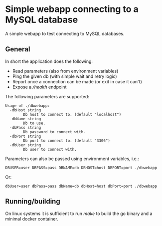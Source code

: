 # Simple webapp connecting to a MySQL database

A simple webapp to test connecting to MySQL databases.

## General
In short the application does the following:

* Read parameters (also from environment variables)
* Ping the given db (with simple wait and retry logic)
* Report once a connection can be made (or exit in case it can't)
* Expose a */health* endpoint

The following parameters are supported:

```
Usage of ./dbwebapp:
  -dbHost string
    	Db host to connect to. (default "localhost")
  -dbName string
    	Db to use.
  -dbPass string
    	Db password to connect with.
  -dbPort string
    	Db port to connect to. (default "3306")
  -dbUser string
    	Db user to connect with.
```

Parameters can also be passed using environment variables, i.e.:

```
DBUSER=user DBPASS=pass DBNAME=db DBHOST=host DBPORT=port ./dbwebapp
```

Or:

```
dbUser=user dbPass=pass dbName=db dbHost=host dbPort=port ./dbwebapp
```

## Running/building

On linux systems it is sufficient to run *make* to build the go binary and a
minimal docker container.
